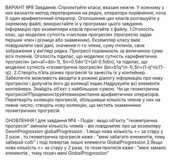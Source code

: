 ВАРІАНТ №9 Завдання. 
Спроектуйте класи, вказані нижче.
У кожному з них визначте метод перетворення на рядок, оператори порівняння, хоча б один арифметичний оператор. 
Оголошення цих класів розташуйте у окремому файлі, використайте їх у програмах цього завдання.
Інформацію про екземпляри класів прочитайте з файлу.
1.Оголосіть клас, що моделює сутність «числова прогресія» (прогресію задає перший член і різниця або знаменник).
Екземпляр класу вміє повідомляти свої дані, значення п-го члена, суму пчленів, своє зображення у вигляді рядка.
Прогресії порівнюють за величиною суми всіх пчленів.
Оголосіть підклас, що моделює сутність «арифметична прогресія» (an=a1+d(n-1), Sn=0.5dn^2+(a1-0.5d)n), та підклас, що моделює сутність «геометрична прогресія» (bn=b1q^(n-1),Sn=(1-q^n)/(1-q)). 
2.Створіть п’ять різних прогресій та занесіть їх у контейнер. Забезпечте можливість вводити в режимі діалогу інформацію про нову прогресію і долучати його до колекції інших.Надрукуйте всі елементи контейнера. 
Знайдіть об’єкт з найбільшою сумою. 
Чи це геометрична прогресія?Продемонструйтевикористання арифметичних операторів. 
Перетворіть колекцію прогресій, збільшивши кількість членів у них на певне число; створіть нову колекцію, що містить знаменники геометричних прогресій.

ОНОВЛЕННЯ ! для завдання №4 - Подія : якщо об'єкту "геометрична прогресія" змінили кількість членів - він повідомляє про це екземляру GeomProgression globalProgression  :
1.якщо нова кількість >= за стару у 2 рази , то геометрична прогресія каже : "мені забагато елементів, тому забирай собі" і тоді повертає лишні елементи GlobalProgression 
2.Якщо нова кількість <= за стару у 2 рази, то геом прогесія каже : "мені замало елементів , тому позич мені GlobalProgression"
